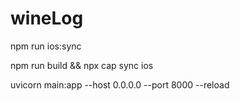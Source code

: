 # wineLog

npm run ios:sync

npm run build && npx cap sync ios

uvicorn main:app --host 0.0.0.0 --port 8000 --reload